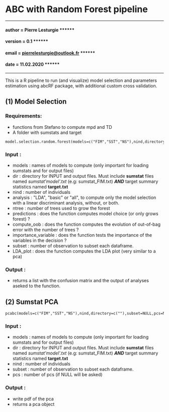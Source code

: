 # ABC with Random Forest pipeline 
--- 

####  author  = Pierre Lesturgie ****** ##
#### version = 0.1 ****** ##
####  email = pierrelesturgie@outlook.fr ****** ##
####  date = 11.02.2020 ****** ##

---

This is a R pipeline to run (and visualize) model selection and parameters estimation using abcRF package, with additional custom cross validation. 


## (1) Model Selection
### Requirements:
- functions from Stefano to compute mpd and TD
- A folder with sumstats and target

```
model.selection.random.forest(models=c("FIM","SST","NS"),nind,directory=c(""),analysis=c("all"),ntree=500,predictions=T,compute_oob=T,importance_variable=T,subset=NULL,LDA_plot=T)
```

### Input : 
- models : names of models to compute (only important for loading sumstats and for output files)
- dir : directory for INPUT and output files. Must include **sumstat** files named *sumstat'model'.txt* (e.g: sumstat_FIM.txt) ***AND*** target summary statistics named **target.txt**
- nind : number of individuals
- analysis : "LDA", "basic" or "all", to compute only the model selection with a linear discriminant analysis, without, or both.
- ntree : number of trees used to grow the forest
- predictions : does the function computes model choice (or only grows forest) ?
- compute_oob : does the function computes the evolution of out-of-bag error with the number of trees ?
- importance_variable : does the function tests the importance of the variables in the decision ?
- subset : number of observation to subset each dataframe.
- LDA_plot : does the function computes the LDA plot (very similar to a pca)
### Output : 
- returns a list with the confusion matrix and the output of analyses aseked to the function. 



## (2) Sumstat PCA
```
pcabc(models=c("FIM","SST","NS"),nind,directory=c(""),subset=NULL,pcs=NULL)
```
### Input : 
- models : names of models to compute (only important for loading sumstats and for output files)
- dir : directory for INPUT and output files. Must include **sumstat** files named *sumstat'model'.txt* (e.g: sumstat_FIM.txt) ***AND*** target summary statistics named **target.txt**
- nind : number of individuals
- subset : number of observation to subset each dataframe.
- pcs : number of pcs (if NULL will be asked) 
### Output : 
- write pdf of the pca
- returns a pca object


